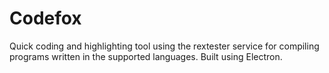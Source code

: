 # Codefox
Quick coding and highlighting tool using the rextester service for compiling programs written in the supported languages. Built using Electron.
